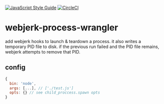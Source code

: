 [![JavaScript Style Guide](https://img.shields.io/badge/code_style-standard-brightgreen.svg)](https://standardjs.com) [![CircleCI](https://circleci.com/gh/cdaringe/webjerk.svg?style=svg)](https://circleci.com/gh/cdaringe/webjerk)

# webjerk-process-wrangler

add webjerk hooks to launch &amp; teardown a process.  it also writes a temporary PID file to disk.  if the previous run failed and the PID file remains, webjerk attempts to remove that PID.

## config

```js
{
  bin: 'node',
  args: [...], // ['./test.js']
  opts: {} // see child_proccess.spawn opts
}
```
